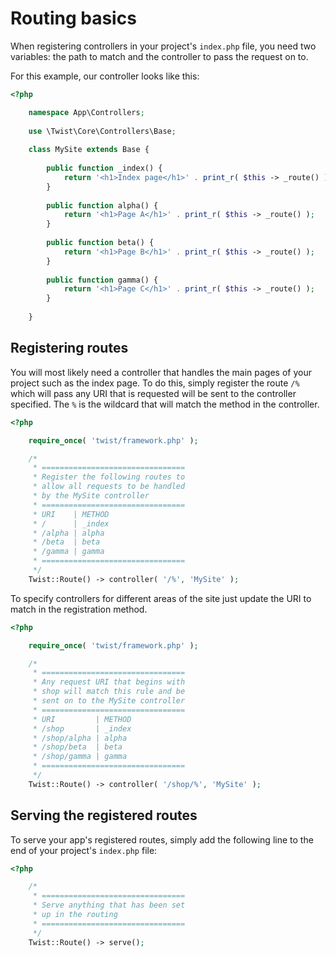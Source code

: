 # Routing basics

When registering controllers in your project's `index.php` file, you need two variables: the path to match and the controller to pass the request on to.

For this example, our controller looks like this:

```php
<?php

    namespace App\Controllers;
    
    use \Twist\Core\Controllers\Base;
    
    class MySite extends Base {
    
        public function _index() {
            return '<h1>Index page</h1>' . print_r( $this -> _route() );
        }
    
        public function alpha() {
            return '<h1>Page A</h1>' . print_r( $this -> _route() );
        }
    
        public function beta() {
            return '<h1>Page B</h1>' . print_r( $this -> _route() );
        }
    
        public function gamma() {
            return '<h1>Page C</h1>' . print_r( $this -> _route() );
        }
        
    }
```

## Registering routes

You will most likely need a controller that handles the main pages of your project such as the index page. To do this, simply register the route `/%` which will pass any URI that is requested will be sent to the controller specified. The `%` is the wildcard that will match the method in the controller.

```php
<?php

    require_once( 'twist/framework.php' );

    /*
     * ================================
     * Register the following routes to
     * allow all requests to be handled
     * by the MySite controller
     * ================================
     * URI    | METHOD
     * /      | _index
     * /alpha | alpha
     * /beta  | beta
     * /gamma | gamma
     * ================================
     */
    Twist::Route() -> controller( '/%', 'MySite' );
```

To specify controllers for different areas of the site just update the URI to match in the registration method.

```php
<?php

    require_once( 'twist/framework.php' );

    /*
     * ================================
     * Any request URI that begins with
     * shop will match this rule and be
     * sent on to the MySite controller
     * ================================
     * URI         | METHOD
     * /shop       | _index
     * /shop/alpha | alpha
     * /shop/beta  | beta
     * /shop/gamma | gamma
     * ================================
     */
    Twist::Route() -> controller( '/shop/%', 'MySite' );
```

## Serving the registered routes

To serve your app's registered routes, simply add the following line to the end of your project's `index.php` file:

```php
<?php

    /*
     * ================================
     * Serve anything that has been set
     * up in the routing
     * ================================
     */
    Twist::Route() -> serve();
```